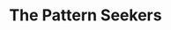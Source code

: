 ---
layout: cult
title: The Pattern Seekers
cult-name: The Pattern Seekers
short-name: seekers
summary: "A group of individuals tied together by alien compulsions and maddening certainties, the Pattern Seekers aim to complete their tasks, perfect their endeavors, and close the infinite, universal fractal. The same obsessions which destroy their lives also grant the Pattern Seekers terrible power."
god-name: "Zhahdahdahdon"
god-description: "Called the Hierophant of Seething Echoes, the Siren of the Seeking Pattern, and the Witness of the Whispering Labyrinth, Zhahdahdahdon is as much a consuming concept as it is an ineffable being. The compulsive repetition of sounds so quickly they become a musical note, the awful, sucking pull of madness, the keening terror of Absolute Certainty--these are all signs of Zhahdahdahdon's influence on the world."
details: | 
  The Cult of Zhahdahdahdon is an aggregation of individuals who have been exposed to the malign influence of the Whispering Labyrinth. The Labyrinth itself manifests in a myriad of forms--works of art and music, books, even ephemeral, transformative experiences. Whatever the form, Cultists have become lost in their personal Labyrinth, something which becomes the focus of their lives, and they are driven to seek out that thing again and again and again.

  Eventually, such an individual gives in to their obsessions, and they realize that something is watching them. Something that sees their endless, frantic scrabblings. They realize that the further down the rabbit hole they go, the closer they are to the Thing That Watches. That, really, their driving Need has never been their own, and that the more they do to meet or sate the Need, the closer they get to the Need's source. And sometimes, somewhere along that dread journey, they meet others like themselves.

  Cultists of Zhahdahdahdon do not have ranks, per se, but they do sometimes refer to one another based on how far along the spiral they have traveled. Broadly, there are three tiers:

  **The Bound**: Individuals who have heard the call of the malicious pattern but who retain the ability and desire to maintain 'normal lives.' The Bound have sensed Zhahdahdahdon and serve its whims by feeding their compulsions, but they can 'pass for normal,' hold down day jobs, and generally make their way in polite society without too much issue.

  **The Free**: When one of the Bound crosses some ethical or moral event horizon in the service of their compulsion, they become Free. Free of the constraints of human society, free to pursue their true calling. These people are often open about their 'true purpose' and the needs they have in fulfilling said purpose. Such honestly is rarely appreciated in society, and the Free are generally homeless, imprisoned, hospitalized, or in some other way entirely removed from 'normal life.'

  **The Wise**: The Wise are Free who have found personal perfection through their quest. They are not clear of their obsession--quite the opposite. The Wise are those who have found ways to seamlessly integrate all aspects of their lives into the pursuit of their compulsion. The depths of their devotion are such that the world itself sometimes splinters and breaks to allow the Wise to do what they will, like so many matchsticks meeting a lathe.
  
god-mythos: |
  Zhahdahdahdon (pronounced ja-Dada-Don) has rarely manifested directly in the real world. When it has done so in the past, it has been equally as likely to simply possess an individual as it has been to drain all color from the world and appear as a glowing, ever-changing cloud of fractal lines, or breach a wall as an all-devouring vortex.

  To worship Zhahdahdahdon is to obsessively perform a task, to obey a compulsion from outside one’s own psyche. Such “quests” often seem random or inconsequential to the uninitiated, but those privy to the secrets of the Whispering Labyrinth understand that such trivialities often mirror greater causalities. Covering one’s domicile in stars placed just so helps to cause the stars above to align just so. And when the stars are right--the stars will be right. Note that this is not simply sympathetic magic--a young professional who secretly spends their evenings counting grains of rice into groups of 948 might contribute to celestial alignments just as eloquently as the aforementioned astronomer.

  The Cult of Seething Echoes has never been one to hold the spotlight. While members have been persecuted throughout time as many mentally ill persons have, this has largely been on an individual basis--as the Cultists have no real structure (outside of the Bound/Free/Wise categorization), organization, or obvious doctrine, they have never been the explicit subject of purges, inquisitions, or pogroms. Rather, members tend to ‘find’ one another when their individual compulsions lead them to the right place at the right time. Often they may help one another to fulfill some goal, but such alliances tend to form out of mutual convenience—”I will help you steal that crate of red teacups, as I will then have more vessels to fill with exactly three tears, and you will have more porcelain for use in your grand mosaic cemented together with a paste made from your own blood.” It is these sorts of enabling confluences (guised as coincidences) that are held up as proof of Zhahdahdahdon’s influence upon a situation.

  What outsiders and other Cults often find most troubling about a Pattern Seeker is their synthesis of deranged causality and unswerving, ineffable purpose. Only a fellow Seeker could hope to understand why the penny on the ground on the other side of the street is perfect for their quest while the one at their feet is wrong, all wrong. What is clear to all, though, is that by retrieving the far penny rather than the near, the Seeker removes themself from the path of an oncoming bus gone out of control. Those who are new to the service of Zhahdahdahdon, or who merely dabble, stagger through their quests in lurching fits and starts of kismet. The Pattern Seekers farthest along their paths, however, are fully aware of the caustic effect their obsession has on the laws of probability (and, occasionally, physics), and make terrible use of their powers to meet the Needs they serve.

---